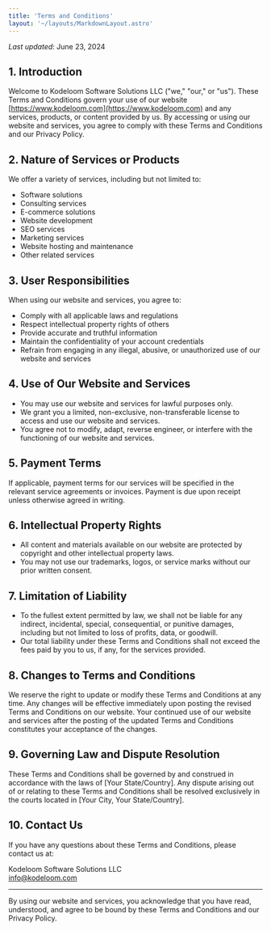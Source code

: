 ```yaml
---
title: 'Terms and Conditions'
layout: '~/layouts/MarkdownLayout.astro'
---
```


_Last updated_: June 23, 2024

## 1. Introduction

Welcome to Kodeloom Software Solutions LLC ("we," "our," or "us"). These Terms and Conditions govern your use of our website [https://www.kodeloom.com](https://www.kodeloom.com) and any services, products, or content provided by us. By accessing or using our website and services, you agree to comply with these Terms and Conditions and our Privacy Policy.

## 2. Nature of Services or Products

We offer a variety of services, including but not limited to:

- Software solutions
- Consulting services
- E-commerce solutions
- Website development
- SEO services
- Marketing services
- Website hosting and maintenance
- Other related services

## 3. User Responsibilities

When using our website and services, you agree to:

- Comply with all applicable laws and regulations
- Respect intellectual property rights of others
- Provide accurate and truthful information
- Maintain the confidentiality of your account credentials
- Refrain from engaging in any illegal, abusive, or unauthorized use of our website and services

## 4. Use of Our Website and Services

- You may use our website and services for lawful purposes only.
- We grant you a limited, non-exclusive, non-transferable license to access and use our website and services.
- You agree not to modify, adapt, reverse engineer, or interfere with the functioning of our website and services.

## 5. Payment Terms

If applicable, payment terms for our services will be specified in the relevant service agreements or invoices. Payment is due upon receipt unless otherwise agreed in writing.

## 6. Intellectual Property Rights

- All content and materials available on our website are protected by copyright and other intellectual property laws.
- You may not use our trademarks, logos, or service marks without our prior written consent.

## 7. Limitation of Liability

- To the fullest extent permitted by law, we shall not be liable for any indirect, incidental, special, consequential, or punitive damages, including but not limited to loss of profits, data, or goodwill.
- Our total liability under these Terms and Conditions shall not exceed the fees paid by you to us, if any, for the services provided.

## 8. Changes to Terms and Conditions

We reserve the right to update or modify these Terms and Conditions at any time. Any changes will be effective immediately upon posting the revised Terms and Conditions on our website. Your continued use of our website and services after the posting of the updated Terms and Conditions constitutes your acceptance of the changes.

## 9. Governing Law and Dispute Resolution

These Terms and Conditions shall be governed by and construed in accordance with the laws of [Your State/Country]. Any dispute arising out of or relating to these Terms and Conditions shall be resolved exclusively in the courts located in [Your City, Your State/Country].

## 10. Contact Us

If you have any questions about these Terms and Conditions, please contact us at:

Kodeloom Software Solutions LLC  
info@kodeloom.com

---

By using our website and services, you acknowledge that you have read, understood, and agree to be bound by these Terms and Conditions and our Privacy Policy.

